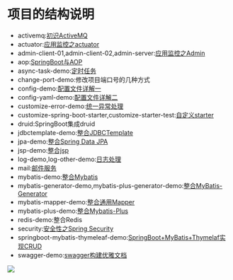# 项目的结构说明

- activemq:[初识ActiveMQ](https://blog.csdn.net/weixin_39759846/article/details/95042517)
- actuator:[应用监控之actuator](https://blog.csdn.net/weixin_39759846/article/details/96963170)
- admin-client-01,admin-client-02,admin-server:[应用监控之Admin](https://blog.csdn.net/weixin_39759846/article/details/100535330)
- aop:[SpringBoot与AOP](https://blog.csdn.net/weixin_39759846/article/details/102564614)
- async-task-demo:[定时任务](https://blog.csdn.net/weixin_39759846/article/details/93481921)
- change-port-demo:修改项目端口号的几种方式
- config-demo:[配置文件详解一](https://blog.csdn.net/weixin_39759846/article/details/90172619)
- config-yaml-demo:[配置文件详解二](https://blog.csdn.net/weixin_39759846/article/details/90201239)
- customize-error-demo:[统一异常处理](https://blog.csdn.net/weixin_39759846/article/details/91043025)
- customize-spring-boot-starter,customize-starter-test:[自定义starter](https://blog.csdn.net/weixin_39759846/article/details/93032658)
- druid:SpringBoot集成druid
- jdbctemplate-demo:[整合JDBCTemplate](https://blog.csdn.net/weixin_39759846/article/details/90234471)
- jpa-demo:[整合Spring Data JPA](https://blog.csdn.net/weixin_39759846/article/details/90474774)
- jsp-demo:[整合jsp](https://blog.csdn.net/weixin_39759846/article/details/90710987)
- log-demo,log-other-demo:[日志处理](https://blog.csdn.net/weixin_39759846/category_9289602.html)
- mail:[邮件服务](https://blog.csdn.net/weixin_39759846/article/details/94428903)
- mybatis-demo:[整合Mybatis](https://blog.csdn.net/weixin_39759846/article/details/90237202)
- mybatis-generator-demo,mybatis-plus-generator-demo:[整合MyBatis-Generator](https://blog.csdn.net/weixin_39759846/article/details/90375445)
- mybatis-mapper-demo:[整合通用Mapper](https://blog.csdn.net/weixin_39759846/article/details/90268123)
- mybatis-plus-demo:[整合Mybatis-Plus](https://blog.csdn.net/weixin_39759846/article/details/90289989)
- redis-demo:整合Redis
- security:[安全性之Spring Security](https://blog.csdn.net/weixin_39759846/article/details/99545274)
- springboot-mybatis-thymeleaf-demo:[SpringBoot+MyBatis+Thymelaf实现CRUD](https://blog.csdn.net/weixin_39759846/article/details/90636990)
- swagger-demo:[swagger构建优雅文档](https://blog.csdn.net/weixin_39759846/article/details/91488926)

![](https://img2018.cnblogs.com/blog/1183871/201906/1183871-20190612083346009-1883407028.png)